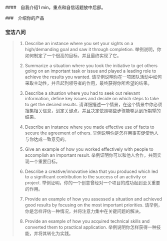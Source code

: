 ####　自我介绍1 min，重点和自信话题放中后部。

###　介绍你的产品


### 宝洁八问
>1. Describe an instance where you set your sights on a high/demanding goal and saw it through completion.
>举例说明，你如何制定了一个很高的目标，并且最终实现了它。
>
>2. Summarize a situation where you took the initiative to get others going on an important task or issue and played a leading role to achieve the results you wanted.
>请举例说明你在一项团队活动中如何采取主动性，并且起到领导者的作用，最终获得你所希望的结果。
>
>3. Describe a situation where you had to seek out relevant information, define key issues and decide on which steps to take to get the desired results.
>请详细描述一个情景，在这个情景中你必须搜集相关信息，划定关键点，并且决定依照哪些步骤能够达到所期望的结果。
>
>4. Describe an instance where you made effective use of facts to secure the agreement of others.
>举例说明你是怎样用事实促使他人与你达成一致意见的。
>
>5. Give an example of how you worked effectively with people to accomplish an important result.
举例证明你可以和他人合作，共同实现一个重要目标。
>
>6. Describe a creative/innovative idea that you produced which led to a significant contribution to the success of an activity or project.
举例证明，你的一个创意曾经对一个项目的成功起到至关重要的作用。
>
>7. Provide an example of how you assessed a situation and achieved good results by focusing on the most important priorities.
>请举例，你是怎样评估一种情况，并将注意力集中在关键问题的解决。
>
>8. Provide an example of how you acquired technical skills and converted them to practical application.
>举例说明你怎样获得一种技能，并将其转化为实践。